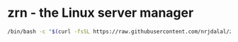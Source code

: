 # zrn - the Linux server manager

```bash
/bin/bash -c "$(curl -fsSL https://raw.githubusercontent.com/nrjdalal/zrn/master/install.sh)"
```
